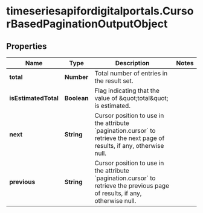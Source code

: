 # timeseriesapifordigitalportals.CursorBasedPaginationOutputObject

## Properties

Name | Type | Description | Notes
------------ | ------------- | ------------- | -------------
**total** | **Number** | Total number of entries in the result set. | 
**isEstimatedTotal** | **Boolean** | Flag indicating that the value of \&quot;total\&quot; is estimated. | 
**next** | **String** | Cursor position to use in the attribute &#x60;pagination.cursor&#x60; to retrieve the next page of results, if any, otherwise null. | 
**previous** | **String** | Cursor position to use in the attribute &#x60;pagination.cursor&#x60; to retrieve the previous page of results, if any, otherwise null. | 


